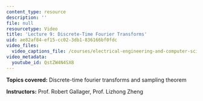 ```yaml
---
content_type: resource
description: ''
file: null
resourcetype: Video
title: 'Lecture 9: Discrete-Time Fourier Transforms'
uid: ae82af84-ef15-cc02-3db1-836166bf0fdc
video_files:
  video_captions_file: /courses/electrical-engineering-and-computer-science/6-450-principles-of-digital-communications-i-fall-2006/video-lectures/lecture-9-discrete-time-fourier-transforms/QstZW4N4SX8.vtt
video_metadata:
  youtube_id: QstZW4N4SX8
---
```


**Topics covered:** Discrete-time fourier transforms and sampling theorem

**Instructors:** Prof. Robert Gallager, Prof. Lizhong Zheng